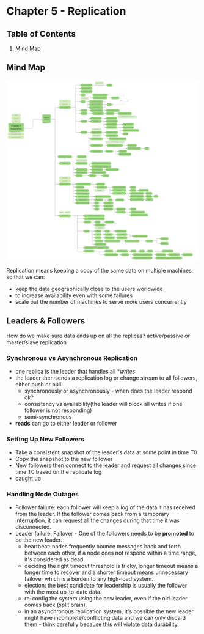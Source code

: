 # Chapter 5 - Replication


## Table of Contents
1. [Mind Map](#mind-map)

## Mind Map
![mindmap](/DDIA-notes/chapter5/DDIA%20Chapter%205.jpg)

Replication means keeping a copy of the same data on multiple machines, so that we can:

- keep the data geographically close to the users worldwide
- to increase availability even with some failures
- scale out the number of machines to serve more users concurrently

## Leaders & Followers

How do we make sure data ends up on all the replicas? active/passive or master/slave replication

### Synchronous vs Asynchronous Replication
- one replica is the leader that handles all **writes*
- the leader then sends a replication log or change stream to all followers, either push or pull
    - synchronously or asynchronously - when does the leader respond ok?
    - consistency vs availability(the leader will block all writes if one follower is not responding)
    - semi-synchronous
- **reads** can go to either leader or follower

### Setting Up New Followers
- Take a consistent snapshot of the leader's data at some point in time T0
- Copy the snapshot to the new follower
- New followers then connect to the leader and request all changes since time T0 based on the replicate log
- caught up

### Handling Node Outages 
- Follower failure: each follower will keep a log of the data it has received from the leader. If the follower comes back from a temporary interruption, it can request all the changes during that time it was disconnected.
- Leader failure: Failover - One of the followers needs to be **promoted** to be the new leader. 
    - heartbeat: nodes frequently bounce messages back and forth between each other, if a node does not respond within a time range, it's considered as dead. 
    - deciding the right timeout threshold is tricky, longer timeout means a longer time to recover and a shorter timeout means unnecessary failover which is a burden to any high-load system.
    - election: the best candidate for leadership is usually the follower with the most up-to-date data.
    - re-config the system using the new leader, even if the old leader comes back (split brain). 
    - in an asynchronous replication system, it's possible the new leader might have incomplete/conflicting data and we can only discard them - think carefully because this will violate data durability. 